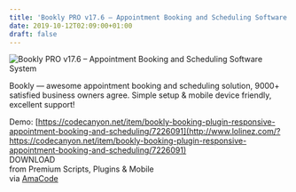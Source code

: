 ```yaml
---
title: 'Bookly PRO v17.6 – Appointment Booking and Scheduling Software System'
date: 2019-10-12T02:09:00+01:00
draft: false
---
```


![Bookly PRO v17.6 – Appointment Booking and Scheduling Software System](http://www.codelist.cc/uploads/posts/2018-11/1541870997_bookly.jpg "Bookly PRO v17.6 – Appointment Booking and Scheduling Software System")  
  
Bookly — awesome appointment booking and scheduling solution, 9000+ satisfied business owners agree. Simple setup & mobile device friendly, excellent support!  
  
Demo: [https://codecanyon.net/item/bookly-booking-plugin-responsive-appointment-booking-and-scheduling/7226091](http://www.lolinez.com/?https://codecanyon.net/item/bookly-booking-plugin-responsive-appointment-booking-and-scheduling/7226091)  
DOWNLOAD  
from Premium Scripts, Plugins & Mobile  
via [AmaCode](https://amazcode.ooo)